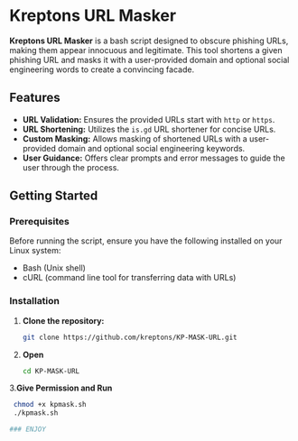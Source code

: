 # Kreptons URL Masker

**Kreptons URL Masker** is a bash script designed to obscure phishing URLs, making them appear innocuous and legitimate. This tool shortens a given phishing URL and masks it with a user-provided domain and optional social engineering words to create a convincing facade.

## Features

- **URL Validation:** Ensures the provided URLs start with `http` or `https`.
- **URL Shortening:** Utilizes the `is.gd` URL shortener for concise URLs.
- **Custom Masking:** Allows masking of shortened URLs with a user-provided domain and optional social engineering keywords.
- **User Guidance:** Offers clear prompts and error messages to guide the user through the process.

## Getting Started

### Prerequisites

Before running the script, ensure you have the following installed on your Linux system:

- Bash (Unix shell)
- cURL (command line tool for transferring data with URLs)

### Installation

1. **Clone the repository:**

   ```sh
   git clone https://github.com/kreptons/KP-MASK-URL.git

2. **Open**

   ```sh
   cd KP-MASK-URL

3.**Give Permission and Run**

   ```sh
    chmod +x kpmask.sh
    ./kpmask.sh

### ENJOY


